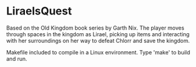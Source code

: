 # LiraelsQuest
Based on the Old Kingdom book series by Garth Nix. The player moves through spaces in the kingdom as Lirael, 
picking up items and interacting with her surroundings on her way to defeat Chlorr and save the kingdom.

Makefile included to compile in a Linux environment. Type 'make' to build and run.
